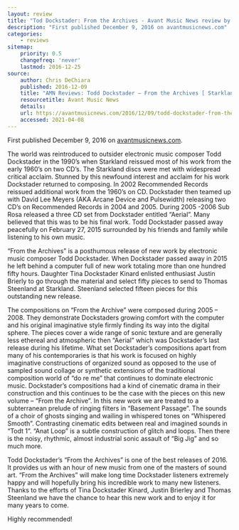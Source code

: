 ```yaml
---
layout: review
title: "Tod Dockstader: From the Archives - Avant Music News review by Chris DeChiara"
description: "First published December 9, 2016 on avantmusicnews.com"
categories:
    - reviews
sitemap:
    priority: 0.5
    changefreq: 'never'
    lastmod: 2016-12-25
source:
    author: Chris DeChiara
    published: 2016-12-09
    title: "AMN Reviews: Todd Dockstader – From the Archives [ Starkland ST226 ]"
    resourcetitle: Avant Music News
    details:
    url: https://avantmusicnews.com/2016/12/09/todd-dockstader-from-the-archives-starkland-st226/
    accessed: 2021-04-08
---
```


First published December 9, 2016 on <a href="https://avantmusicnews.com/2016/12/09/todd-dockstader-from-the-archives-starkland-st226/" target="_blank">avantmusicnews.com</a>.

The world was reintroduced to outsider electronic music composer Todd Dockstader in the 1990’s when Starkland reissued most of his work from the early 1960’s on two CD’s. The Starkland discs were met with widespread critical acclaim. Stunned by this newfound interest and acclaim for his work Dockstader returned to composing. In 2002 Recommended Records reissued additional work from the 1960’s on CD. Dockstader then teamed up with David Lee Meyers (AKA Arcane Device and Pulsewidth) releasing two CD’s on Recommended Records in 2004 and 2005. During 2005 -2006 Sub Rosa released a three CD set from Dockstader entitled “Aerial”. Many believed that this was to be his final work. Todd Dockstader passed away peacefully on February 27, 2015 surrounded by his friends and family while listening to his own music.

“From the Archives” is a posthumous release of new work by electronic music composer Todd Dockstader. When Dockstader passed away in 2015 he left behind a computer full of new work totaling more than one hundred fifty hours. Daughter Tina Dockstader Kinard enlisted enthusiast Justin Brierly to go through the material and select fifty pieces to send to Thomas Steenland at Starkland. Steenland selected fifteen pieces for this outstanding new release.

The compositions on “From the Archive” were composed during 2005 – 2008. They demonstrate Dockstaders growing comfort with the computer and his original imaginative style firmly finding its way into the digital sphere. The pieces cover a wide range of sonic texture and are generally less ethereal and atmospheric then “Aerial” which was Dockstader’s last release during his lifetime. What set Dockstader’s compositions apart from many of his contemporaries is that his work is focused on highly imaginative constructions of organized sound as opposed to the use of sampled sound collage or synthetic extensions of the traditional composition world of “do re me” that continues to dominate electronic music. Dockstader’s compositions had a kind of cinematic drama in their construction and this continues to be the case with the pieces on this new volume – “From the Archive”. In this new work we are treated to a subterranean prelude of ringing filters in “Basement Passage”. The sounds of a choir of ghosts singing and wailing in whispered tones on “Whispered Smooth”. Contrasting cinematic edits between real and imagined sounds in “Todt 1”. “Anat Loop” is a subtle construction of glitch and loops. Then there is the noisy, rhythmic, almost industrial sonic assault of “Big Jig” and so much more.

Todd Dockstader’s “From the Archives” is one of the best releases of 2016. It provides us with an hour of new music from one of the masters of sound art. “From the Archives” will make long time Dockstader listeners extremely happy and will hopefully bring his incredible work to many new listeners. Thanks to the efforts of Tina Dockstader Kinard, Justin Brierley and Thomas Steenland we have the chance to hear this new work and to enjoy it for many years to come.

Highly recommended!

[//]: <> (https://avantmusicnews.com/2016/12/09/todd-dockstader-from-the-archives-starkland-st226/)